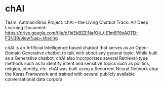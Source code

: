 # chAI

Team: AatmanirBros
Project: chAI - the Living Chatbot
Track: AI/ Deep Learning
Document: https://drive.google.com/file/d/1dEkBZZjNafO4_tlE1m6P8oAOTD-F3N39/view?usp=sharing

chAI is an Artificial Intelligence based chatbot that serves as an Open-Domain Generative chatbot to talk with about any general topic. While built as a Generative chatbot, chAI also incorporates several Retrieval-type methods such as to identify intent and sensitive topics such as politics, religion, identity, etc. chAI was built using a Recurrent Neural Network atop the Keras Framework and trained with several publicly available conversational data corpora
